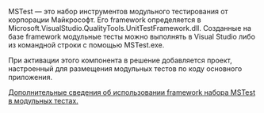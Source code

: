 ﻿MSTest — это набор инструментов модульного тестирования от корпорации Майкрософт. Его framework определяется в Microsoft.VisualStudio.QualityTools.UnitTestFramework.dll. Созданные на базе framework модульные тесты можно выполнять в Visual Studio либо из командной строки с помощью MSTest.exe.

При активации этого компонента в решение добавляется проект, настроенный для размещения модульных тестов по коду основного приложения.

[Дополнительные сведения об использовании framework набора MSTest в модульных тестах.](https://docs.microsoft.com/ru-ru/visualstudio/test/using-microsoft-visualstudio-testtools-unittesting-members-in-unit-tests?view=vs-2017)

